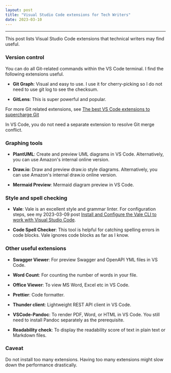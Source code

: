```yaml
---
layout: post
title: "Visual Studio Code extensions for Tech Writers"
date: 2023-03-10
---
```


---

This post lists Visual Studio Code extensions that technical writers may find useful. 

### Version control

You can do all Git-related commands within the VS Code terminal. I find the following extensions useful.

* **Git Graph**: Visual and easy to use. I use it for cherry-picking so I do not need to use git log to see the checksum.

* **GitLens**: This is super powerful and popular.

For more Git related extensions, see [The best VS Code extensions to supercharge Git](https://dev.to/jamieswift90/the-best-vs-code-extensions-to-supercharge-git-yes-there-s-more-than-gitlens-4588)

In VS Code, you do not need a separate extension to resolve Git merge conflict.

### Graphing tools

* **PlantUML**: Create and preview UML diagrams in VS Code. Alternatively, you can use Amazon's internal online version.

* **Draw.io**: Draw and preview draw.io style diagrams. Alternatively, you can use Amazon's internal draw.io online version.
  
* **Mermaid Preview**: Mermaid diagram preview in VS Code.
  
### Style and spell checking

* **Vale**: Vale is an excellent style and grammar linter. For configuration steps, see my 2023-03-09 post [Install and Configure the Vale CLI to work with Visual Studio Code](https://taolicd.github.io/2023/03/09/configure-vale-for-VSCode.html).
  
* **Code Spell Checker**: This tool is helpful for catching spelling errors in code blocks. Vale ignores code blocks as far as I know.

### Other useful extensions

* **Swagger Viewer**: For preview Swagger and OpenAPI YML files in VS Code.
  
* **Word Count**: For counting the number of words in your file.
  
* **Office Viewer**: To view MS Word, Excel etc in VS Code.
  
* **Prettier**: Code formatter.
  
* **Thunder client**: Lightweight REST API client in VS Code.
  
* **VSCode-Pandoc**: To render PDF, Word, or HTML in VS Code. You still need to install Pandoc separately as the prerequisite.
  
* **Readability check**: To display the readability score of text in plain text or Markdown files.

### Caveat
Do not install too many extensions. Having too many extensions might slow down the performance drastically. 